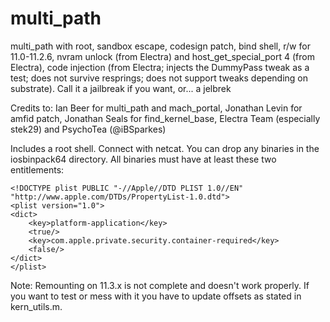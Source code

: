 # multi_path
multi_path with root, sandbox escape, codesign patch, bind shell, r/w for 11.0-11.2.6, nvram unlock (from Electra) and host_get_special_port 4 (from Electra), code injection (from Electra; injects the DummyPass tweak as a test; does not survive resprings; does not support tweaks depending on substrate). Call it a jailbreak if you want, or... a jelbrek

Credits to: Ian Beer for multi_path and mach_portal, Jonathan Levin for amfid patch, Jonathan Seals for find_kernel_base, Electra Team (especially stek29) and PsychoTea (@iBSparkes)

Includes a root shell. Connect with netcat. You can drop any binaries in the iosbinpack64 directory. All binaries must have at least these two entitlements:

    <!DOCTYPE plist PUBLIC "-//Apple//DTD PLIST 1.0//EN" "http://www.apple.com/DTDs/PropertyList-1.0.dtd">
    <plist version="1.0">
    <dict>
        <key>platform-application</key>
        <true/>
        <key>com.apple.private.security.container-required</key>
        <false/>
    </dict>
    </plist>

Note: Remounting on 11.3.x is not complete and doesn't work properly. If you want to test or mess with it you have to update offsets as stated in kern_utils.m.
